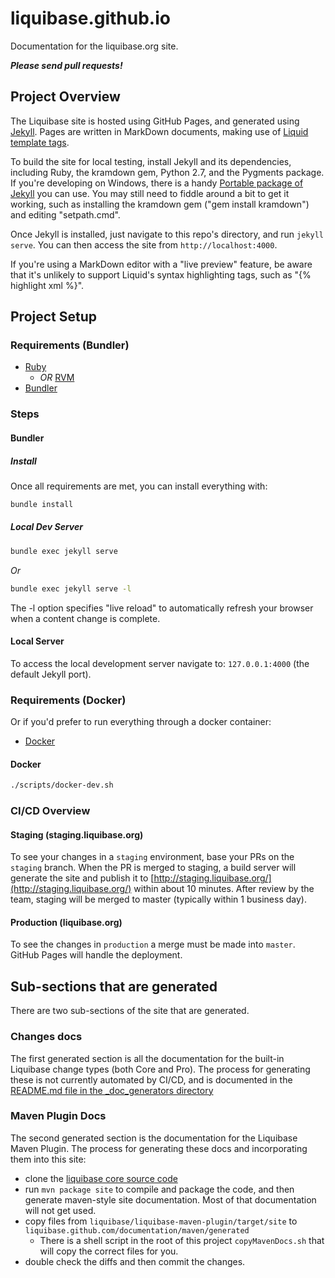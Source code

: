 # liquibase.github.io

Documentation for the liquibase.org site.

***Please send pull requests!***

## Project Overview

The Liquibase site is hosted using GitHub Pages, and generated using [Jekyll](http://jekyllrb.com/). Pages are written in MarkDown documents, making use of [Liquid template tags](http://jekyllrb.com/docs/templates/).

To build the site for local testing, install Jekyll and its dependencies, including Ruby, the kramdown gem, Python 2.7, and the Pygments package. If you're developing on Windows, there is a handy [Portable package of Jekyll](https://github.com/madhur/PortableJekyll) you can use. You may still need to fiddle around a bit to get it working, such as installing the kramdown gem ("gem install kramdown") and editing "setpath.cmd".

Once Jekyll is installed, just navigate to this repo's directory, and run `jekyll serve`. You can then access the site from `http://localhost:4000`.

If you're using a MarkDown editor with a "live preview" feature, be aware that it's unlikely to support Liquid's syntax highlighting tags, such as "{% highlight xml %}".

## Project Setup
### Requirements (Bundler)
* [Ruby](https://ruby-doc.org/)
  * _OR_ [RVM](https://rvm.io/rvm/install)
* [Bundler](https://bundler.io/)

### Steps
#### Bundler
##### Install
Once all requirements are met, you can install everything with:
```bash
bundle install
```

##### Local Dev Server
```bash
bundle exec jekyll serve 
```
_Or_
```bash
bundle exec jekyll serve -l
```
The -l option specifies "live reload" to automatically refresh your browser when a content change is complete.

#### Local Server
To access the local development server navigate to: `127.0.0.1:4000` (the default Jekyll port).

### Requirements (Docker)
Or if you'd prefer to run everything through a docker container:
* [Docker](https://www.docker.com/)

#### Docker
```bash
./scripts/docker-dev.sh
```

### CI/CD Overview
#### Staging (staging.liquibase.org)
To see your changes in a `staging` environment, base your PRs on the `staging` branch. When the PR is merged to staging, a build server will 
generate the site and publish it to [http://staging.liquibase.org/](http://staging.liquibase.org/) within about 10 minutes. After review by the team, 
staging will be merged to master (typically within 1 business day). 

#### Production (liquibase.org)
To see the changes in `production` a merge must be made into `master`. GitHub Pages will handle the deployment.


## Sub-sections that are generated
There are two sub-sections of the site that are generated. 

### Changes docs
The first generated section is all the documentation for the built-in Liquibase
change types (both Core and Pro). The process for generating these is not currently automated by CI/CD, and is documented
in the [README.md file in the _doc_generators directory](_doc_generators/README.md)

### Maven Plugin Docs
The second generated section is the documentation for the Liquibase Maven Plugin. The process for generating these docs
and incorporating them into this site:
* clone the [liquibase core source code](https://github.com/liquibase/liquibase)
* run `mvn package site` to compile and package the code, and then generate maven-style site documentation. Most of that documentation will not get used.
* copy files from `liquibase/liquibase-maven-plugin/target/site` to `liquibase.github.com/documentation/maven/generated`
  * There is a shell script in the root of this project `copyMavenDocs.sh` that will copy the correct files for you.
* double check the diffs and then commit the changes. 


